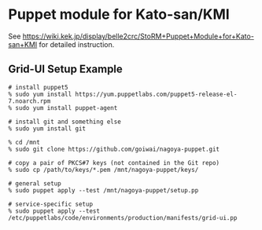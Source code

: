 # Puppet module for Kato-san/KMI

See <https://wiki.kek.jp/display/belle2crc/StoRM+Puppet+Module+for+Kato-san+KMI> for detailed instruction.

## Grid-UI Setup Example

```shell
# install puppet5
% sudo yum install https://yum.puppetlabs.com/puppet5-release-el-7.noarch.rpm
% sudo yum install puppet-agent
 
# install git and something else
% sudo yum install git

% cd /mnt
% sudo git clone https://github.com/goiwai/nagoya-puppet.git

# copy a pair of PKCS#7 keys (not contained in the Git repo)
% sudo cp /path/to/keys/*.pem /mnt/nagoya-puppet/keys/

# general setup
% sudo puppet apply --test /mnt/nagoya-puppet/setup.pp

# service-specific setup
% sudo puppet apply --test /etc/puppetlabs/code/environments/production/manifests/grid-ui.pp
```
